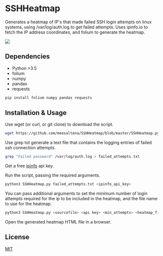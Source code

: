 # SSHHeatmap
Generates a heatmap of IP's that made failed SSH login attempts on linux systems, using /var/log/auth.log to get failed attempts. Uses ipinfo.io to fetch the IP address coordinates, and folium to generate the heatmap.

<img src="https://i.imgur.com/ZNoACD0.png"></img>

## Dependencies
- Python >3.5
- folium
- numpy
- pandas
- requests

```bash
pip install folium numpy pandas requests
````



## Installation & Usage

Use wget (or curl, or git clone) to download the script.
```bash
wget https://github.com/meesaltena/SSHHeatmap/blob/master/SSHHeatmap.py
```

Use grep tot generate a text file that contains the logging entries of failed ssh connection attempts.
```bash
grep "Failed password" /var/log/auth.log > failed_attempts.txt
```
Get a free [ipinfo](https://ipinfo.io/) api key.

Run the script, passing the required arguments.
```bash
python3 SSHHeatmap.py failed_attempts.txt <ipinfo_api_key>
```

You can pass additional arguments to set the minimum number of login attempts required for the ip to be included in the heatmap, and the file name to use for the heatmap. 

```bash
python3 SSHHeatmap.py <sourcefile> <api key> <min_attempts> <heatmap_filename>
```

Open the generated heatmap HTML file in a browser.


## License
[MIT](https://choosealicense.com/licenses/mit/)
